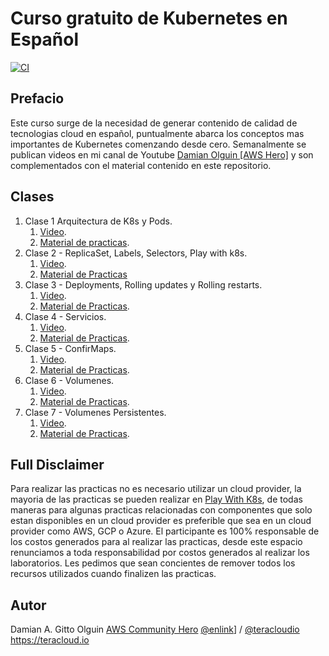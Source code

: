 # Curso gratuito de Kubernetes en Español

[![CI](https://github.com/dolguin-/aws101-kubernetes/actions/workflows/main.yml/badge.svg)](https://github.com/dolguin-/aws101-kubernetes/actions/workflows/main.yml)

## Prefacio

Este curso surge de la necesidad de generar contenido de calidad de tecnologias
cloud en español, puntualmente abarca los conceptos mas importantes de
Kubernetes comenzando desde cero.
Semanalmente se publican videos en mi canal de Youtube [Damian Olguin [AWS Hero]](https://youtube.com/playlist?list=PLQ1M3apmTbgNRyHqBQ7FRml64XV-GpIRt) y son complementados con el material contenido en este repositorio.

## Clases

1. Clase 1 Arquitectura de K8s y Pods.
   1. [Video](https://youtu.be/Sccd454SgWk).
   1. [Material de practicas](clase-1/).
1. Clase 2 - ReplicaSet, Labels, Selectors, Play with k8s.
   1. [Video](https://youtu.be/nxnYLDhE5jE).
   1. [Material de Practicas](clase-2/)
1. Clase 3 - Deployments, Rolling updates y Rolling restarts.
   1. [Video](https://youtu.be/ifKWY7NxxVg).
   1. [Material de Practicas](clase-2/).
1. Clase 4 - Servicios.
   1. [Video](https://youtu.be/52Upml2z2So).
   1. [Material de Practicas](clase-4/readme.md).
1. Clase 5 - ConfirMaps.
   1. [Video](https://youtu.be/9icw5dLgXzU).
   1. [Material de Practicas](clase-5/readme.md).
1. Clase 6 - Volumenes.
   1. [Video](https://youtu.be/Jw4kMG7x_HE).
   1. [Material de Practicas](clase-6/readme.md).
1. Clase 7 - Volumenes Persistentes.
   1. [Video](https://youtu.be/R_9YAsW0cU4).
   1. [Material de Practicas](clase-7/readme.md).

## Full Disclaimer

Para realizar las practicas no es necesario utilizar un cloud provider, la mayoria de las practicas se pueden realizar en [Play With K8s](https://labs.play-with-k8s.com/), de todas maneras para algunas practicas relacionadas con componentes que solo estan disponibles en un cloud provider es preferible que sea en un cloud provider como AWS, GCP o Azure.
El participante es 100% responsable de los costos generados para al realizar las practicas, desde este espacio renunciamos a toda responsabilidad por costos generados al realizar los laboratorios.
Les pedimos que sean concientes de remover todos los recursos utilizados cuando finalizen las practicas.

## Autor

Damian A. Gitto Olguin
[AWS Community Hero](https://www.youtube.com/c/damianolguinAWSHERO)
[@enlink](https://twitter.com/enlink)] / [@teracloudio](https://twitter.com/teracloudio)
<https://teracloud.io>
